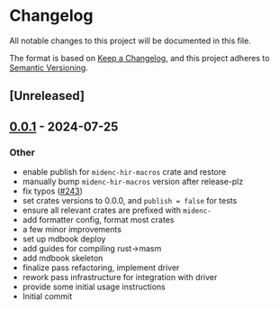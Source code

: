 # Changelog
All notable changes to this project will be documented in this file.

The format is based on [Keep a Changelog](https://keepachangelog.com/en/1.0.0/),
and this project adheres to [Semantic Versioning](https://semver.org/spec/v2.0.0.html).

## [Unreleased]

## [0.0.1](https://github.com/0xPolygonMiden/compiler/compare/midenc-hir-macros-v0.0.0...midenc-hir-macros-v0.0.1) - 2024-07-25

### Other
- enable publish for `midenc-hir-macros` crate and restore
- manually bump `midenc-hir-macros` version after release-plz
- fix typos ([#243](https://github.com/0xPolygonMiden/compiler/pull/243))
- set crates versions to 0.0.0, and `publish = false` for tests
- ensure all relevant crates are prefixed with `midenc-`
- add formatter config, format most crates
- a few minor improvements
- set up mdbook deploy
- add guides for compiling rust->masm
- add mdbook skeleton
- finalize pass refactoring, implement driver
- rework pass infrastructure for integration with driver
- provide some initial usage instructions
- Initial commit
